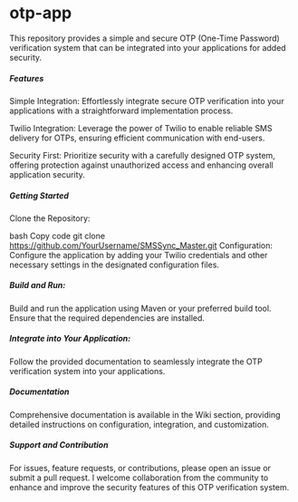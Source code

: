 # otp-app
This repository provides a simple and secure OTP (One-Time Password) verification system that can be integrated into your applications for added security.
<h5>Features</h5>
Simple Integration: Effortlessly integrate secure OTP verification into your applications with a straightforward implementation process.

Twilio Integration: Leverage the power of Twilio to enable reliable SMS delivery for OTPs, ensuring efficient communication with end-users.

Security First: Prioritize security with a carefully designed OTP system, offering protection against unauthorized access and enhancing overall application security.

<h5>Getting Started</h5>
Clone the Repository:

bash
Copy code
git clone https://github.com/YourUsername/SMSSync_Master.git
Configuration:
Configure the application by adding your Twilio credentials and other necessary settings in the designated configuration files.

<h5>Build and Run:</h5>
Build and run the application using Maven or your preferred build tool. Ensure that the required dependencies are installed.

<h5>Integrate into Your Application:</h5>
Follow the provided documentation to seamlessly integrate the OTP verification system into your applications.

<h5>Documentation</h5>
Comprehensive documentation is available in the Wiki section, providing detailed instructions on configuration, integration, and customization.

<h5>Support and Contribution</h5>
For issues, feature requests, or contributions, please open an issue or submit a pull request. I welcome collaboration from the community to enhance and improve the security features of this OTP verification system.
